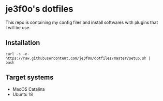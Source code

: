 
# je3f0o's dotfiles
This repo is containing my config files and install softwares with plugins that 
I will be use.

## Installation
`curl -s -o- https://raw.githubusercontent.com/je3f0o/dotfiles/master/setup.sh | bash`

## Target systems
- MacOS Catalina
- Ubuntu 18